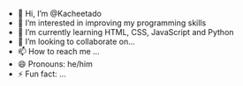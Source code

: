 - 👋 Hi, I’m @Kacheetado
- 👀 I’m interested in improving my programming skills
- 🌱 I’m currently learning HTML, CSS, JavaScript and Python
- 💞️ I’m looking to collaborate on...
- 📫 How to reach me ...
- 😄 Pronouns: he/him
- ⚡ Fun fact: ...

<!---
Kacheetado/Kacheetado is a ✨ special ✨ repository because its `README.md` (this file) appears on your GitHub profile.
You can click the Preview link to take a look at your changes.
--->
